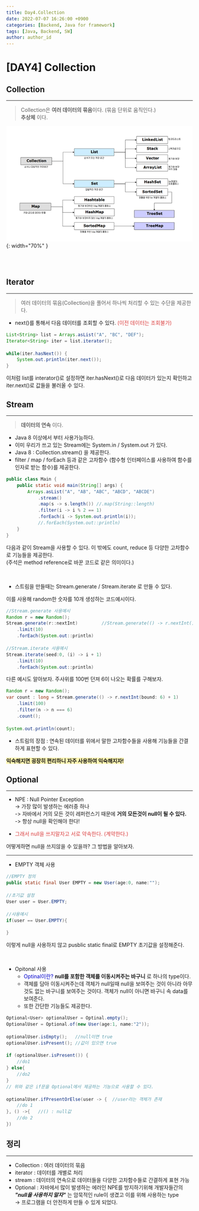 ```yaml
---
title: Day4.Collection
date: 2022-07-07 16:26:00 +0900
categories: [Backend, Java for framework]
tags: [Java, Backend, SW] 
author: author_id 
---
```


# [DAY4] Collection

## Collection
---
> Collection은 **여러 데이터의 묶음**이다. (묶음 단위로 움직인다.)  
 **추상체** 이다.  

![Desktop View](/assets/img/2022.07/07-1.PNG){: width="70%" }

<br>
<br>

## Iterator
---

> 여러 데이터의 묶음(Collection)을 풀어서 하나씩 처리할 수 있는 수단을 제공한다.
- next()를 통해서 다음 데이터를 조회할 수 있다. <span style="color: #dc4343">(이전 데이터는 조회불가)</span>


```java
List<String> list = Arrays.asList("A", "BC", "DEF");
Iterator<String> iter = list.iterator();

while(iter.hasNext()) {
    System.out.println(iter.next());
}
```
이처럼 list를 interator()로 설정하면 iter.hasNext()로 다음 데이터가 있는지 확인하고 iter.next()로 값들을 불러올 수 있다.

## Stream
---

> **데이터의 연속** 이다.
- Java 8 이상에서 부터 사용가능하다.
- 이미 우리가 쓰고 있는 Stream에는 System.in / System.out 가 있다.
- Java 8 : Collection.stream() 을 제공한다.
- filter / map / forEach 등과 같은 고차함수 (함수형 인터페이스를 사용하여 함수를 인자로 받는 함수)를 제공한다.

```java
public class Main {
    public static void main(String[] args) {
        Arrays.asList("A", "AB", "ABC", "ABCD", "ABCDE")
            .stream()
            .map(s -> s.length()) //.map(String::length)
            .filter(i -> i % 2 == 1)
            .forEach(i -> System.out.println(i));   
            //.forEach(System.out::println)
    }
}
```
다음과 같이 Stream을 사용할 수 있다. 이 밖에도 count, reduce 등 다양한 고차함수로 기능들을 제공한다.  
(주석은 method reference로 바꾼 코드로 같은 의미이다.)

<br>

- 스트림을 만들때는 Stream.generate / Stream.iterate 로 만들 수 있다.  

이를 사용해 random한 숫자를 10개 생성하는 코드예시이다.
```java
//Stream.generate 사용예시
Random r = new Random();
Stream.generate(r::nextInt)         //Stream.generate(() -> r.nextInt())
    .limit(10)
    .forEach(System.out::println)

//Stream.iterate 사용예시
Stream.iterate(seed:0, (i) -> i + 1)
    .limit(10)
    .forEach(System.out::println)
```

다른 예시도 알아보자.
주사위를 100번 던져 6이 나오는 확률를 구해보자.
```java
Random r = new Random();
var count : long = Stream.generate(() -> r.nextInt(bound: 6) + 1) 
    .limit(100)
    .filter(n -> n === 6)
    .count();

System.out.println(count);
```


- 스트림의 장점 : 연속된 데이터를 위에서 말한 고차함수들을 사용해 기능들을 간결하게 표현할 수 있다.  

**<span style = "background-color: #fff5b1">익숙해지면 굉장히 편리하니 자주 사용하여 익숙해지자!</span>**

## Optional
---

- NPE : Null Pointer Exception  
-> 가장 많이 발생하는 에러중 하나  
-> 자바에서 거의 모든 것이 레퍼런스기 때문에 **거의 모든것이 null이 될 수 있다.**  
-> 항상 null을 확인해야 한다!

- <span style="color: #dc4343">그래서 null을 쓰지말자고 서로 약속한다. (계약한다.)</span>

어떻게하면 null을 쓰지않을 수 있을까? 그 방법을 알아보자.

---

- EMPTY 객체 사용  

```java
//EMPTY 정의
public static final User EMPTY = new User(age:0, name:"");

//초기값 설정
User user = User.EMPTY;

//사용예시
if(user == User.EMPTY){ 

}
```
이렇게 null을 사용하지 않고 pusblic static final로 EMPTY 초기값을 설정해준다.

<br>

- Opitonal 사용  
    - <span style = "color: #0000CD">Optinal이란?</span> 
    **null를 포함한 객체를 이동시켜주는 바구니** 로 하나의 type이다.
    - 객체를 담아 이동시켜주는데 객체가 null일때 null을 보여주는 것이 아니라 아무것도 없는 바구니를 보여주는 것이다. 객체가 null이 아니면 바구니 속 data를 보여준다.
    - 또한 간단한 기능들도 제공한다.  

```java
Optional<User> optionalUser = Optinal.empty();
OptionalUser = Optional.of(new User(age:1, name:"2"));

optionalUser.isEmpty();   //null이면 true
optionalUser.isPresent(); //값이 있으면 true

if (optionalUser.isPresent()) {
    //do1 
} else{
    //do2
}
// 위와 같은 if문을 Optional에서 제공하는 기능으로 사용할 수 있다.

optionalUser.ifPresentOrElse(user -> {  //user라는 객체가 존재
    //do 1
}, () ->{   //() : null값
    //do 2
})

```

## 정리
---

- Collection : 여러 데이터의 묶음  
- iterator : 데이터를 개별로 처리
- stream : 데이터의 연속으로 데이터들을 다양한 고차함수들로 간결하게 표현 가능
- Optional : 자바에서 많이 발생하는 에러인 NPE를 방지하기위해 개발자들간의 ***"null을 사용하지 말자"*** 는 암묵적인 rule이 생겼고 이를 위해 사용하는 type  
-> 프로그램을 더 안전하게 만들 수 있게 되었다.
